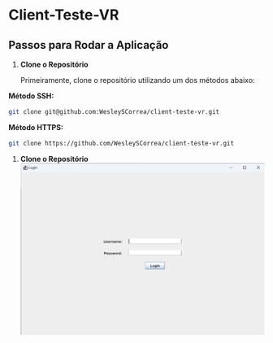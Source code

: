 # Client-Teste-VR

## Passos para Rodar a Aplicação

1. **Clone o Repositório**

   Primeiramente, clone o repositório utilizando um dos métodos abaixo:


**Método SSH:**

   ```bash
   git clone git@github.com:WesleySCorrea/client-teste-vr.git
   ```

**Método HTTPS:**

   ```bash
   git clone https://github.com/WesleySCorrea/client-teste-vr.git
   ```

1. **Clone o Repositório**
![img.png](img.png)
